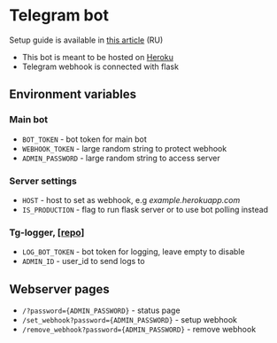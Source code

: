 # Telegram bot

Setup guide is available in [this article](https://habr.com/ru/post/549178/) (RU)

- This bot is meant to be hosted on [Heroku](https://www.heroku.com/home)
- Telegram webhook is connected with flask

## Environment variables

### Main bot
- `BOT_TOKEN` - bot token for main bot
- `WEBHOOK_TOKEN` - large random string to protect webhook
- `ADMIN_PASSWORD` - large random string to access server

### Server settings
- `HOST` - host to set as webhook, e.g *example.herokuapp.com*
- `IS_PRODUCTION` - flag to run flask server or to use bot polling instead

### Tg-logger, [[repo]](https://github.com/otter18/tg_logger)
- `LOG_BOT_TOKEN` - bot token for logging, leave empty to disable
- `ADMIN_ID` - user_id to send logs to


## Webserver pages
- `/?password={ADMIN_PASSWORD}` - status page
- `/set_webhook?password={ADMIN_PASSWORD}` - setup webhook
- `/remove_webhook?password={ADMIN_PASSWORD}` - remove webhook
